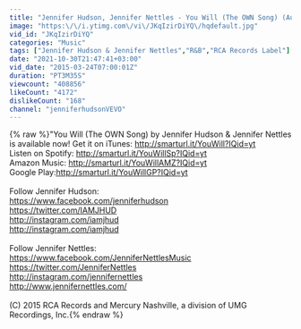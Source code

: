 ```yaml
---
title: "Jennifer Hudson, Jennifer Nettles - You Will (The OWN Song) (Audio)"
image: "https:\/\/i.ytimg.com\/vi\/JKqIzirDiYQ\/hqdefault.jpg"
vid_id: "JKqIzirDiYQ"
categories: "Music"
tags: ["Jennifer Hudson & Jennifer Nettles","R&B","RCA Records Label"]
date: "2021-10-30T21:47:41+03:00"
vid_date: "2015-03-24T07:00:01Z"
duration: "PT3M35S"
viewcount: "408856"
likeCount: "4172"
dislikeCount: "168"
channel: "jenniferhudsonVEVO"
---
```

{% raw %}&quot;You Will (The OWN Song) by Jennifer Hudson &amp; Jennifer Nettles is available now! Get it on iTunes: <a rel="nofollow" target="blank" href="http://smarturl.it/YouWill?IQid=yt">http://smarturl.it/YouWill?IQid=yt</a><br />Listen on Spotify: <a rel="nofollow" target="blank" href="http://smarturl.it/YouWillSp?IQid=yt">http://smarturl.it/YouWillSp?IQid=yt</a><br />Amazon Music: <a rel="nofollow" target="blank" href="http://smarturl.it/YouWillAMZ?IQid=yt">http://smarturl.it/YouWillAMZ?IQid=yt</a><br />Google Play:<a rel="nofollow" target="blank" href="http://smarturl.it/YouWillGP?IQid=yt">http://smarturl.it/YouWillGP?IQid=yt</a><br /><br />Follow Jennifer Hudson:<br /><a rel="nofollow" target="blank" href="https://www.facebook.com/jenniferhudson">https://www.facebook.com/jenniferhudson</a><br /><a rel="nofollow" target="blank" href="https://twitter.com/IAMJHUD">https://twitter.com/IAMJHUD</a><br /><a rel="nofollow" target="blank" href="http://instagram.com/iamjhud">http://instagram.com/iamjhud</a><br /><a rel="nofollow" target="blank" href="http://instagram.com/iamjhud">http://instagram.com/iamjhud</a><br /><br />Follow Jennifer Nettles:<br /><a rel="nofollow" target="blank" href="https://www.facebook.com/JenniferNettlesMusic">https://www.facebook.com/JenniferNettlesMusic</a><br /><a rel="nofollow" target="blank" href="https://twitter.com/JenniferNettles">https://twitter.com/JenniferNettles</a><br /><a rel="nofollow" target="blank" href="http://instagram.com/jennifernettles">http://instagram.com/jennifernettles</a><br /><a rel="nofollow" target="blank" href="http://www.jennifernettles.com/">http://www.jennifernettles.com/</a><br /><br />(C) 2015 RCA Records and Mercury Nashville, a division of UMG Recordings, Inc.{% endraw %}
